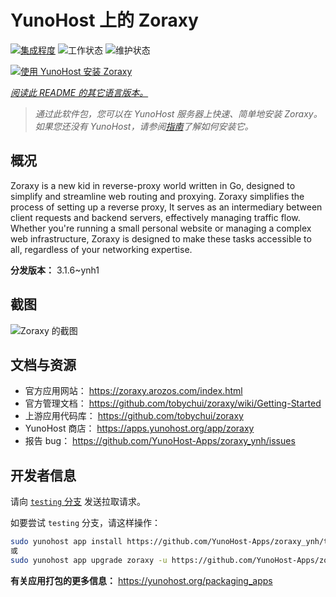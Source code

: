 <!--
注意：此 README 由 <https://github.com/YunoHost/apps/tree/master/tools/readme_generator> 自动生成
请勿手动编辑。
-->

# YunoHost 上的 Zoraxy

[![集成程度](https://apps.yunohost.org/badge/integration/zoraxy)](https://ci-apps.yunohost.org/ci/apps/zoraxy/)
![工作状态](https://apps.yunohost.org/badge/state/zoraxy)
![维护状态](https://apps.yunohost.org/badge/maintained/zoraxy)

[![使用 YunoHost 安装 Zoraxy](https://install-app.yunohost.org/install-with-yunohost.svg)](https://install-app.yunohost.org/?app=zoraxy)

*[阅读此 README 的其它语言版本。](./ALL_README.md)*

> *通过此软件包，您可以在 YunoHost 服务器上快速、简单地安装 Zoraxy。*  
> *如果您还没有 YunoHost，请参阅[指南](https://yunohost.org/install)了解如何安装它。*

## 概况

Zoraxy is a new kid in reverse-proxy world written in Go, designed to simplify and streamline web routing and proxying. Zoraxy simplifies the process of setting up a reverse proxy, It serves as an intermediary between client requests and backend servers, effectively managing traffic flow. Whether you're running a small personal website or managing a complex web infrastructure, Zoraxy is designed to make these tasks accessible to all, regardless of your networking expertise.


**分发版本：** 3.1.6~ynh1

## 截图

![Zoraxy 的截图](./doc/screenshots/screenshot.png)

## 文档与资源

- 官方应用网站： <https://zoraxy.arozos.com/index.html>
- 官方管理文档： <https://github.com/tobychui/zoraxy/wiki/Getting-Started>
- 上游应用代码库： <https://github.com/tobychui/zoraxy>
- YunoHost 商店： <https://apps.yunohost.org/app/zoraxy>
- 报告 bug： <https://github.com/YunoHost-Apps/zoraxy_ynh/issues>

## 开发者信息

请向 [`testing` 分支](https://github.com/YunoHost-Apps/zoraxy_ynh/tree/testing) 发送拉取请求。

如要尝试 `testing` 分支，请这样操作：

```bash
sudo yunohost app install https://github.com/YunoHost-Apps/zoraxy_ynh/tree/testing --debug
或
sudo yunohost app upgrade zoraxy -u https://github.com/YunoHost-Apps/zoraxy_ynh/tree/testing --debug
```

**有关应用打包的更多信息：** <https://yunohost.org/packaging_apps>
